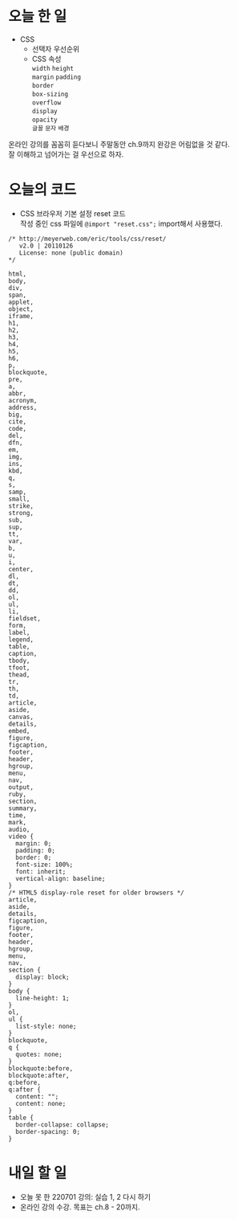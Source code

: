 # 오늘 한 일

- CSS
  - 선택자 우선순위
  - CSS 속성  
    `width` `height`  
    `margin` `padding`  
    `border`  
    `box-sizing`  
    `overflow`  
    `display`  
    `opacity`  
    `글꼴` `문자` `배경`

온라인 강의를 꼼꼼히 듣다보니 주말동안 ch.9까지 완강은 어림없을 것 같다.  
잘 이해하고 넘어가는 걸 우선으로 하자.

# 오늘의 코드

- CSS 브라우저 기본 설정 reset 코드  
  작성 중인 css 파일에 `@import "reset.css";` import해서 사용했다.

```
/* http://meyerweb.com/eric/tools/css/reset/
   v2.0 | 20110126
   License: none (public domain)
*/

html,
body,
div,
span,
applet,
object,
iframe,
h1,
h2,
h3,
h4,
h5,
h6,
p,
blockquote,
pre,
a,
abbr,
acronym,
address,
big,
cite,
code,
del,
dfn,
em,
img,
ins,
kbd,
q,
s,
samp,
small,
strike,
strong,
sub,
sup,
tt,
var,
b,
u,
i,
center,
dl,
dt,
dd,
ol,
ul,
li,
fieldset,
form,
label,
legend,
table,
caption,
tbody,
tfoot,
thead,
tr,
th,
td,
article,
aside,
canvas,
details,
embed,
figure,
figcaption,
footer,
header,
hgroup,
menu,
nav,
output,
ruby,
section,
summary,
time,
mark,
audio,
video {
  margin: 0;
  padding: 0;
  border: 0;
  font-size: 100%;
  font: inherit;
  vertical-align: baseline;
}
/* HTML5 display-role reset for older browsers */
article,
aside,
details,
figcaption,
figure,
footer,
header,
hgroup,
menu,
nav,
section {
  display: block;
}
body {
  line-height: 1;
}
ol,
ul {
  list-style: none;
}
blockquote,
q {
  quotes: none;
}
blockquote:before,
blockquote:after,
q:before,
q:after {
  content: "";
  content: none;
}
table {
  border-collapse: collapse;
  border-spacing: 0;
}
```

# 내일 할 일

- 오늘 못 한 220701 강의: 실습 1, 2 다시 하기
- 온라인 강의 수강. 목표는 ch.8 - 20까지.

